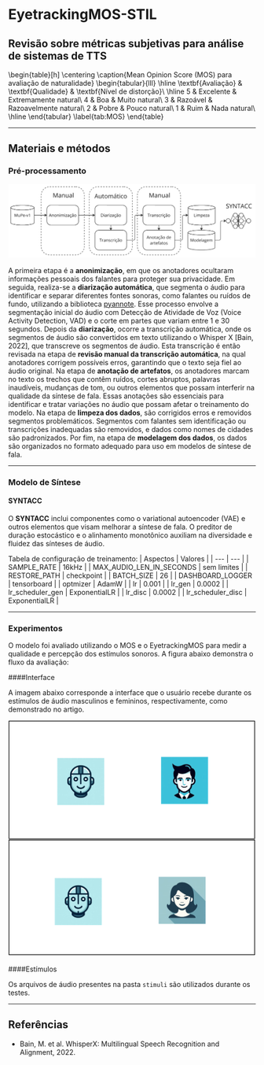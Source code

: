 # EyetrackingMOS-STIL

## Revisão sobre métricas subjetivas para análise de sistemas de TTS

\begin{table}[h]
    \centering
        \caption{Mean Opinion Score (MOS) para avaliação de naturalidade}
        \begin{tabular}{lll}
            \hline
            \textbf{Avaliação} & \textbf{Qualidade} & \textbf{Nível de distorção}\\
            \hline
            5 & Excelente & Extremamente natural\\
            4 & Boa & Muito natural\\
            3 & Razoável & Razoavelmente natural\\
            2 & Pobre & Pouco natural\\
            1 & Ruim & Nada natural\\
            \hline
        \end{tabular}
        \label{tab:MOS}
\end{table}

---

## Materiais e métodos
### Pré-processamento

![Fluxo da preprocessamento](Figs/Fig-fluxo_prepross.png)

A primeira etapa é a **anonimização**, em que os anotadores ocultaram informações pessoais dos falantes para proteger sua privacidade. Em seguida, realiza-se a **diarização automática**, que segmenta o áudio para identificar e separar diferentes fontes sonoras, como falantes ou ruídos de fundo, utilizando a biblioteca [pyannote](https://github.com/pyannote/pyannote-audio). Esse processo envolve a segmentação inicial do áudio com Detecção de Atividade de Voz (Voice Activity Detection, VAD) e o corte em partes que variam entre 1 e 30 segundos. Depois da **diarização**, ocorre a transcrição automática, onde os segmentos de áudio são convertidos em texto utilizando o Whisper X [Bain, 2022], que transcreve os segmentos de áudio. Esta transcrição é então revisada na etapa de **revisão manual da transcrição automática**, na qual anotadores corrigem possíveis erros, garantindo que o texto seja fiel ao áudio original. Na etapa de **anotação de artefatos**, os anotadores marcam no texto os trechos que contêm ruídos, cortes abruptos, palavras inaudíveis, mudanças de tom, ou outros elementos que possam interferir na qualidade da síntese de fala. Essas anotações são essenciais para identificar e tratar variações no áudio que possam afetar o treinamento do modelo. Na etapa de **limpeza dos dados**, são corrigidos erros e removidos segmentos problemáticos. Segmentos com falantes sem identificação ou transcrições inadequadas são removidos, e dados como nomes de cidades são padronizados. Por fim, na etapa de **modelagem dos dados**, os dados são organizados no formato adequado para uso em modelos de síntese de fala.

---

### Modelo de Síntese

#### SYNTACC

O **SYNTACC** inclui componentes como o variational autoencoder (VAE) e outros elementos que visam melhorar a síntese de fala. O preditor de duração estocástico e o alinhamento monotônico auxiliam na diversidade e fluidez das sínteses de áudio.

Tabela de configuração de treinamento:
| Aspectos | Valores |
| --- | --- |
| SAMPLE_RATE | 16kHz |
| MAX_AUDIO_LEN_IN_SECONDS | sem limites |
| RESTORE_PATH | checkpoint |
| BATCH_SIZE | 26 |
| DASHBOARD_LOGGER | tensorboard |
| optmizer | AdamW |
| lr | 0.001 |
| lr_gen | 0.0002 |
| lr_scheduler_gen | ExponentialLR |
| lr_disc | 0.0002 |
| lr_scheduler_disc | ExponentialLR |

---

### Experimentos

O modelo foi avaliado utilizando o MOS e o EyetrackingMOS para medir a qualidade e percepção dos estímulos sonoros. A figura abaixo demonstra o fluxo da avaliação:

####Interface

A imagem abaixo corresponde a interface que o usuário recebe durante os estímulos de áudio masculinos e femininos, respectivamente, como demonstrado no artigo.

![Interface do Estímulo](Figs/Fig-interface_estimulo.png)


####Estímulos

Os arquivos de áudio presentes na pasta `stimuli` são utilizados durante os testes.

---

## Referências

- Bain, M. et al. WhisperX: Multilingual Speech Recognition and Alignment, 2022.

